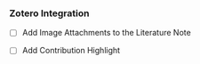 
### Zotero Integration
- [ ] Add Image Attachments to the Literature Note
- [ ] Add Contribution Highlight


